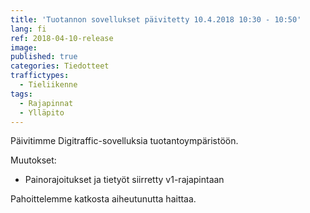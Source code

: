 ```yaml
---
title: 'Tuotannon sovellukset päivitetty 10.4.2018 10:30 - 10:50'
lang: fi
ref: 2018-04-10-release
image:
published: true
categories: Tiedotteet
traffictypes:
  - Tieliikenne
tags:
  - Rajapinnat
  - Ylläpito
---
```


Päivitimme Digitraffic-sovelluksia tuotantoympäristöön.

Muutokset:

- Painorajoitukset ja tietyöt siirretty v1-rajapintaan

Pahoittelemme katkosta aiheutunutta haittaa.
